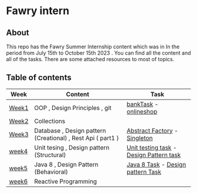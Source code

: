# Fawry intern
## About 
This repo has the Fawry Summer Internship content which was in In the period from July 15th to October 15th 2023 . You can find all the content and all of the tasks.
There are some attached resources to most of topics. 
## Table of contents

| Week | Content | Task |
|-----------------|-----------------|-----------------|
| [Week1](https://github.com/eagledev-am/fawry-intern/tree/main/week1) | OOP , Design Principles , git | [bankTask](https://github.com/eagledev-am/fawry-intern/tree/main/week1/bankapp) -  [onlineshop](https://github.com/eagledev-am/fawry-intern/tree/main/week1/onlineshop)|
| [Week2](https://github.com/eagledev-am/fawry-intern/tree/main/week2)  |Collections| |
| [Week3](https://github.com/eagledev-am/fawry-intern/tree/main/week3) |  Database , Design pattern (Creational) , Rest Api ( part1  ) |[Abstract Factory](https://github.com/eagledev-am/fawry-intern/tree/main/week3/Task/AbstractFactoryTask) - [Singleton](https://github.com/eagledev-am/fawry-intern/tree/main/week3/Task/SingletonTask)|
| [week4](https://github.com/eagledev-am/fawry-intern/tree/main/week4) | Unit tesing , Design pattern (Structural) | [Unit testing task](https://github.com/eagledev-am/fawry-intern/tree/main/week4/unit-testing-task) - [Design Pattern task](https://github.com/eagledev-am/fawry-intern/tree/main/week4/design-pattern-task) |
| [week5](https://github.com/eagledev-am/fawry-intern/tree/main/week5) | Java 8 , Design Pattern (Behavioral) | [Java 8 Task](https://github.com/eagledev-am/fawry-intern/tree/main/week5/java8-task) - [Design pattern Task](https://github.com/eagledev-am/fawry-intern/tree/main/week5/design-pattern-task) |
|[week6](https://github.com/eagledev-am/fawry-intern/tree/main/week6)|Reactive Programming|
